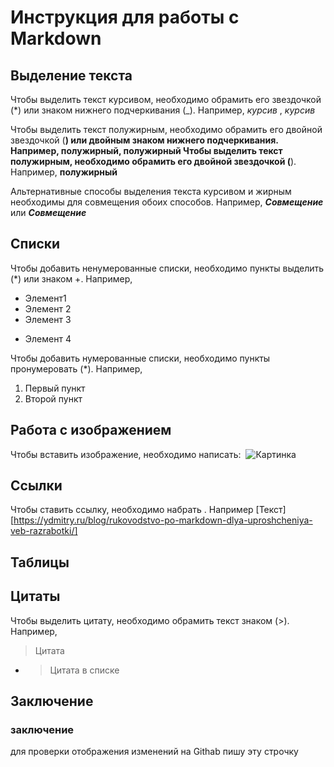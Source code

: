 # Инструкция для работы с Markdown

## Выделение текста 

Чтобы выделить текст курсивом, необходимо обрамить его звездочкой (*) или знаком нижнего подчеркивания (_). Например, *курсив* , _курсив_

Чтобы выделить текст полужирным, необходимо обрамить его двойной звездочкой (**) или двойным знаком нижнего подчеркивания. Например, **полужирный**, __полужирный__
Чтобы выделить текст полужирным, необходимо обрамить его двойной звездочкой (**).   Например, **полужирный**

Альтернативные способы выделения текста курсивом и жирным необходимы для совмещения обоих способов. Например, **_Совмещение_** или *__Совмещение__*

## Списки

Чтобы добавить ненумерованные списки, необходимо пункты выделить (*) или знаком +. Например,
* Элемент1
* Элемент 2
* Элемент 3
+ Элемент 4

Чтобы добавить нумерованные списки, необходимо пункты пронумеровать (*). Например,
1. Первый пункт
2. Второй пункт

## Работа с изображением
Чтобы вставить изображение, необходимо написать: ![]() 
![Картинка](2.jpeg)

## Ссылки

Чтобы ставить ссылку, необходимо набрать [](). Например [Текст][https://ydmitry.ru/blog/rukovodstvo-po-markdown-dlya-uproshcheniya-veb-razrabotki/]


## Таблицы 

## Цитаты

Чтобы выделить цитату, необходимо обрамить текст знаком (>). Например, 
> Цитата
* >Цитата в списке

## Заключение
### заключение
для проверки отображения изменений на Githab пишу эту строчку       
